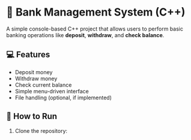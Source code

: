 # 🏦 Bank Management System (C++)

A simple console-based C++ project that allows users to perform basic banking operations like **deposit**, **withdraw**, and **check balance**.

## 💻 Features

- Deposit money
- Withdraw money
- Check current balance
- Simple menu-driven interface
- File handling (optional, if implemented)


## 🚀 How to Run

1. Clone the repository:
